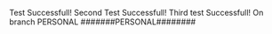 Test Successfull!
Second Test Successfull!
Third test Successfull!
On branch PERSONAL
#######PERSONAL########